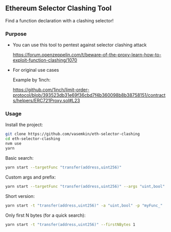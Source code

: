 ## Ethereum Selector Clashing Tool

Find a function declaration with a clashing selector!

### Purpose

-   You can use this tool to pentest against selector clashing attack

    https://forum.openzeppelin.com/t/beware-of-the-proxy-learn-how-to-exploit-function-clashing/1070

-   For original use cases

    Example by 1inch:

    https://github.com/1inch/limit-order-protocol/blob/393523db31e69f36cbd7f4b360098b8b38758151/contracts/helpers/ERC721Proxy.sol#L23

### Usage

Install the project:

```bash
git clone https://github.com/vasemkin/eth-selector-clashing
cd eth-selector-clashing
nvm use
yarn
```

Basic search:

```bash
yarn start --targetFunc "transfer(address,uint256)"
```

Custom args and prefix:

```bash
yarn start --targetFunc "transfer(address,uint256)" --args "uint,bool" --prefix "myFunc_"
```

Short version:

```bash
yarn start -t "transfer(address,uint256)" -a "uint,bool" -p "myFunc_"
```

Only first N bytes (for a quick search):

```bash
yarn start -t "transfer(address,uint256)" --firstNBytes 1
```
